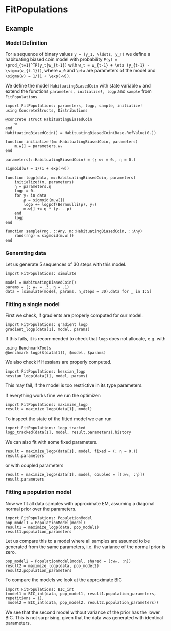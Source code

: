 # FitPopulations

## Example

### Model Definition

For a sequence of binary values ``y = (y_1, \ldots, y_T)`` we define a habituating biased coin model with probability ``P(y) = \prod_{t=1}^TP(y_t|w_{t-1})`` with ``w_t = w_{t-1} + \eta (y_{t-1} - \sigma(w_{t-1}))``, where ``w_0`` and ``\eta`` are parameters of the model and ``\sigma(w) = 1/(1 + \exp(-w))``.

We define the model `HabituatingBiasedCoin` with state variable `w` and extend the functions `parameters, initialize!, logp` and `sample` from `FitPopulations`.

```@example hbc
import FitPopulations: parameters, logp, sample, initialize!
using ConcreteStructs, Distributions

@concrete struct HabituatingBiasedCoin
    w
end
HabituatingBiasedCoin() = HabituatingBiasedCoin(Base.RefValue(0.))

function initialize!(m::HabituatingBiasedCoin, parameters)
    m.w[] = parameters.w₀
end

parameters(::HabituatingBiasedCoin) = (; w₀ = 0., η = 0.)

sigmoid(w) = 1/(1 + exp(-w))

function logp(data, m::HabituatingBiasedCoin, parameters)
    initialize!(m, parameters)
    η = parameters.η
    logp = 0.
    for yₜ in data
        ρ = sigmoid(m.w[])
        logp += logpdf(Bernoulli(ρ), yₜ)
        m.w[] += η * (yₜ - ρ)
    end
    logp
end

function sample(rng, ::Any, m::HabituatingBiasedCoin, ::Any)
    rand(rng) ≤ sigmoid(m.w[])
end
```

### Generating data

Let us generate 5 sequences of 30 steps with this model.

```@example hbc
import FitPopulations: simulate

model = HabituatingBiasedCoin()
params = (; w₀ = .3, η = .1)
data = [simulate(model, params, n_steps = 30).data for _ in 1:5]
```

### Fitting a single model

First we check, if gradients are properly computed for our model.

```@example hbc
import FitPopulations: gradient_logp
gradient_logp(data[1], model, params)
```

If this fails, it is recommended to check that `logp` does not allocate, e.g. with
```@example hbc
using BenchmarkTools
@benchmark logp($(data[1]), $model, $params)
```

We also check if Hessians are properly computed.

```@example hbc
import FitPopulations: hessian_logp
hessian_logp(data[1], model, params)
```

This may fail, if the model is too restrictive in its type parameters.

If everything works fine we run the optimizer:

```@example hbc
import FitPopulations: maximize_logp
result = maximize_logp(data[1], model)
```

To inspect the state of the fitted model we can run
```@example hbc
import FitPopulations: logp_tracked
logp_tracked(data[1], model, result.parameters).history
```

We can also fit with some fixed parameters.
```@example hbc
result = maximize_logp(data[1], model, fixed = (; η = 0.))
result.parameters
```
or with coupled parameters
```@example hbc
result = maximize_logp(data[1], model, coupled = [(:w₀, :η)])
result.parameters
```

### Fitting a population model

Now we fit all data samples with approximate EM, assuming a diagonal normal prior over the parameters.

```@example hbc
import FitPopulations: PopulationModel
pop_model1 = PopulationModel(model)
result1 = maximize_logp(data, pop_model1)
result1.population_parameters
```

Let us compare this to a model where all samples are assumed to be generated from the same parameters, i.e. the variance of the normal prior is zero.

```@example hbc
pop_model2 = PopulationModel(model, shared = (:w₀, :η))
result2 = maximize_logp(data, pop_model2)
result2.population_parameters
```

To compare the models we look at the approximate BIC
```@example hbc
import FitPopulations: BIC_int
(model1 = BIC_int(data, pop_model1, result1.population_parameters, repetitions = 1),
 model2 = BIC_int(data, pop_model2, result2.population_parameters))
```
We see that the second model without variance of the prior has the lower BIC. This is not surprising, given that the data was generated with identical parameters.
